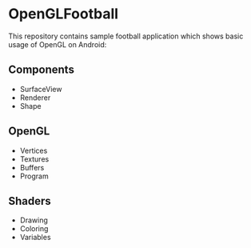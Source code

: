 # OpenGLFootball

This repository contains sample football application which shows basic usage of OpenGL on Android:

## Components
- SurfaceView
- Renderer
- Shape

## OpenGL
- Vertices
- Textures
- Buffers
- Program

## Shaders
- Drawing
- Coloring
- Variables
